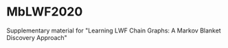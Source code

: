 # MbLWF2020
Supplementary material for "Learning LWF Chain Graphs: A Markov Blanket Discovery Approach" 
